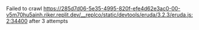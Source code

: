Failed to crawl https://285d7d06-5e35-4995-820f-efe4d62e3ac0-00-v5m70hu5ainh.riker.replit.dev/__replco/static/devtools/eruda/3.2.3/eruda.js:2:34400 after 3 attempts
